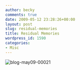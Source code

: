 ```yaml
---
author: becky
comments: true
date: 2009-05-12 23:28:26+00:00
layout: post
slug: residual-memories
title: Residual Memories
wordpress_id: 1590
categories:
- Misc
---
```


![blog-may09-00021](http://beta.beckyjenson.com/wp-content/uploads/2009/05/blog-may09-00021.jpg)
